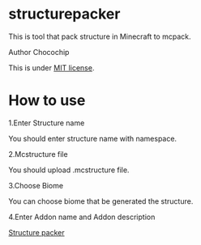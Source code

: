 # structurepacker

This is tool that pack structure in Minecraft to mcpack.

Author
Chocochip

This is under [MIT license](https://en.wikipedia.org/wiki/MIT_License).

# How to use

1.Enter Structure name

You should enter structure name with namespace.

2.Mcstructure file

You should upload .mcstructure file.

3.Choose Biome

You can choose biome that be generated the structure.

4.Enter Addon name and Addon description


[Structure packer](https://mocachip313.github.io/Structure-Packer-v0.1/)
